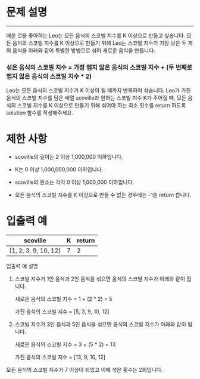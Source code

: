 # 문제 설명

-----------------

매운 것을 좋아하는 Leo는 모든 음식의 스코빌 지수를 K 이상으로 만들고 싶습니다. 모든 음식의 스코빌 지수를 K 이상으로 만들기 위해 Leo는 스코빌 지수가 가장 낮은 두 개의 음식을 아래와 같이 특별한 방법으로 섞어 새로운 음식을 만듭니다.

### 섞은 음식의 스코빌 지수 = 가장 맵지 않은 음식의 스코빌 지수 + (두 번째로 맵지 않은 음식의 스코빌 지수 * 2)

Leo는 모든 음식의 스코빌 지수가 K 이상이 될 때까지 반복하여 섞습니다.
Leo가 가진 음식의 스코빌 지수를 담은 배열 scoville과 원하는 스코빌 지수 K가 주어질 때, 모든 음식의 스코빌 지수를 K 이상으로 만들기 위해 섞어야 하는 최소 횟수를 return 하도록 solution 함수를 작성해주세요.

# 제한 사항
+ scoville의 길이는 2 이상 1,000,000 이하입니다.


+ K는 0 이상 1,000,000,000 이하입니다.


+ scoville의 원소는 각각 0 이상 1,000,000 이하입니다.


+ 모든 음식의 스코빌 지수를 K 이상으로 만들 수 없는 경우에는 -1을 return 합니다.


# 입출력 예

| scoville | K | return |
|------------|-------|---------|
| [1, 2, 3, 9, 10, 12] |	7 |	2 |


입출력 예 설명

1. 스코빌 지수가 1인 음식과 2인 음식을 섞으면 음식의 스코빌 지수가 아래와 같이 됩니다.

    새로운 음식의 스코빌 지수 = 1 + (2 * 2) = 5

    가진 음식의 스코빌 지수 = [5, 3, 9, 10, 12]

2. 스코빌 지수가 3인 음식과 5인 음식을 섞으면 음식의 스코빌 지수가 아래와 같이 됩니다.

    새로운 음식의 스코빌 지수 = 3 + (5 * 2) = 13

    가진 음식의 스코빌 지수 = [13, 9, 10, 12]


모든 음식의 스코빌 지수가 7 이상이 되었고 이때 섞은 횟수는 2회입니다.
